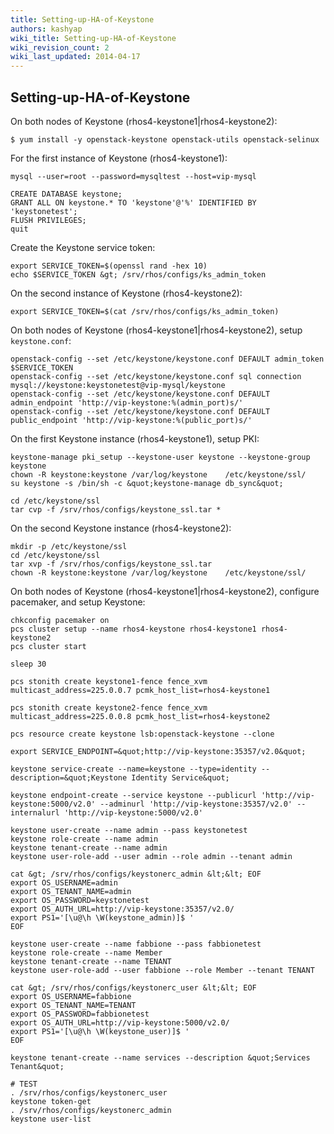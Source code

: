 ```yaml
---
title: Setting-up-HA-of-Keystone
authors: kashyap
wiki_title: Setting-up-HA-of-Keystone
wiki_revision_count: 2
wiki_last_updated: 2014-04-17
---
```


## Setting-up-HA-of-Keystone

On both nodes of Keystone (rhos4-keystone1|rhos4-keystone2):

    $ yum install -y openstack-keystone openstack-utils openstack-selinux

For the first instance of Keystone (rhos4-keystone1):

    mysql --user=root --password=mysqltest --host=vip-mysql

    CREATE DATABASE keystone;
    GRANT ALL ON keystone.* TO 'keystone'@'%' IDENTIFIED BY 'keystonetest';
    FLUSH PRIVILEGES;
    quit

Create the Keystone service token:

    export SERVICE_TOKEN=$(openssl rand -hex 10)
    echo $SERVICE_TOKEN &gt; /srv/rhos/configs/ks_admin_token

On the second instance of Keystone (rhos4-keystone2):

    export SERVICE_TOKEN=$(cat /srv/rhos/configs/ks_admin_token)

On both nodes of Keystone (rhos4-keystone1|rhos4-keystone2), setup `keystone.conf`:

    openstack-config --set /etc/keystone/keystone.conf DEFAULT admin_token $SERVICE_TOKEN
    openstack-config --set /etc/keystone/keystone.conf sql connection mysql://keystone:keystonetest@vip-mysql/keystone
    openstack-config --set /etc/keystone/keystone.conf DEFAULT admin_endpoint 'http://vip-keystone:%(admin_port)s/'
    openstack-config --set /etc/keystone/keystone.conf DEFAULT public_endpoint 'http://vip-keystone:%(public_port)s/'

On the first Keystone instance (rhos4-keystone1), setup PKI:

    keystone-manage pki_setup --keystone-user keystone --keystone-group keystone
    chown -R keystone:keystone /var/log/keystone    /etc/keystone/ssl/
    su keystone -s /bin/sh -c &quot;keystone-manage db_sync&quot;

    cd /etc/keystone/ssl
    tar cvp -f /srv/rhos/configs/keystone_ssl.tar *

On the second Keystone instance (rhos4-keystone2):

    mkdir -p /etc/keystone/ssl
    cd /etc/keystone/ssl
    tar xvp -f /srv/rhos/configs/keystone_ssl.tar
    chown -R keystone:keystone /var/log/keystone    /etc/keystone/ssl/

On both nodes of Keystone (rhos4-keystone1|rhos4-keystone2), configure pacemaker, and setup Keystone:

    chkconfig pacemaker on
    pcs cluster setup --name rhos4-keystone rhos4-keystone1 rhos4-keystone2
    pcs cluster start

    sleep 30

    pcs stonith create keystone1-fence fence_xvm multicast_address=225.0.0.7 pcmk_host_list=rhos4-keystone1

    pcs stonith create keystone2-fence fence_xvm multicast_address=225.0.0.8 pcmk_host_list=rhos4-keystone2

    pcs resource create keystone lsb:openstack-keystone --clone

    export SERVICE_ENDPOINT=&quot;http://vip-keystone:35357/v2.0&quot;

    keystone service-create --name=keystone --type=identity --description=&quot;Keystone Identity Service&quot;

    keystone endpoint-create --service keystone --publicurl 'http://vip-keystone:5000/v2.0' --adminurl 'http://vip-keystone:35357/v2.0' --internalurl 'http://vip-keystone:5000/v2.0'

    keystone user-create --name admin --pass keystonetest
    keystone role-create --name admin
    keystone tenant-create --name admin
    keystone user-role-add --user admin --role admin --tenant admin

    cat &gt; /srv/rhos/configs/keystonerc_admin &lt;&lt; EOF
    export OS_USERNAME=admin
    export OS_TENANT_NAME=admin
    export OS_PASSWORD=keystonetest
    export OS_AUTH_URL=http://vip-keystone:35357/v2.0/
    export PS1='[\u@\h \W(keystone_admin)]$ '
    EOF

    keystone user-create --name fabbione --pass fabbionetest
    keystone role-create --name Member
    keystone tenant-create --name TENANT
    keystone user-role-add --user fabbione --role Member --tenant TENANT

    cat &gt; /srv/rhos/configs/keystonerc_user &lt;&lt; EOF
    export OS_USERNAME=fabbione
    export OS_TENANT_NAME=TENANT
    export OS_PASSWORD=fabbionetest
    export OS_AUTH_URL=http://vip-keystone:5000/v2.0/
    export PS1='[\u@\h \W(keystone_user)]$ '
    EOF

    keystone tenant-create --name services --description &quot;Services Tenant&quot;

    # TEST
    . /srv/rhos/configs/keystonerc_user
    keystone token-get
    . /srv/rhos/configs/keystonerc_admin
    keystone user-list
